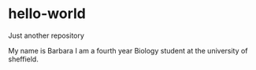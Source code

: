 # hello-world
Just another repository

My name is Barbara I am a fourth year Biology student at the university of sheffield.
